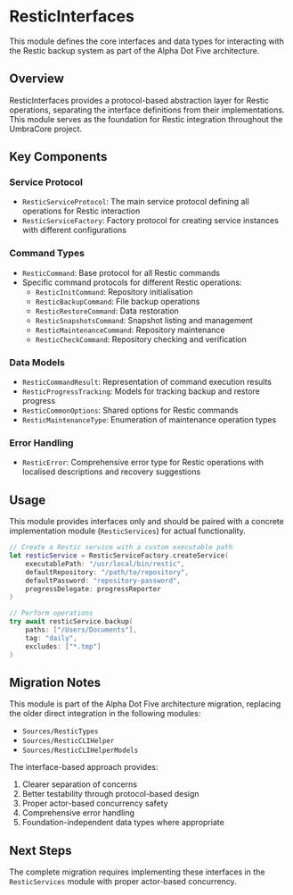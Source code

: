 # ResticInterfaces

This module defines the core interfaces and data types for interacting with the Restic backup system as part of the Alpha Dot Five architecture.

## Overview

ResticInterfaces provides a protocol-based abstraction layer for Restic operations, separating the interface definitions from their implementations. This module serves as the foundation for Restic integration throughout the UmbraCore project.

## Key Components

### Service Protocol

- `ResticServiceProtocol`: The main service protocol defining all operations for Restic interaction
- `ResticServiceFactory`: Factory protocol for creating service instances with different configurations

### Command Types

- `ResticCommand`: Base protocol for all Restic commands
- Specific command protocols for different Restic operations:
  - `ResticInitCommand`: Repository initialisation
  - `ResticBackupCommand`: File backup operations
  - `ResticRestoreCommand`: Data restoration
  - `ResticSnapshotsCommand`: Snapshot listing and management
  - `ResticMaintenanceCommand`: Repository maintenance
  - `ResticCheckCommand`: Repository checking and verification

### Data Models

- `ResticCommandResult`: Representation of command execution results
- `ResticProgressTracking`: Models for tracking backup and restore progress
- `ResticCommonOptions`: Shared options for Restic commands
- `ResticMaintenanceType`: Enumeration of maintenance operation types

### Error Handling

- `ResticError`: Comprehensive error type for Restic operations with localised descriptions and recovery suggestions

## Usage

This module provides interfaces only and should be paired with a concrete implementation module (`ResticServices`) for actual functionality.

```swift
// Create a Restic service with a custom executable path
let resticService = ResticServiceFactory.createService(
    executablePath: "/usr/local/bin/restic",
    defaultRepository: "/path/to/repository",
    defaultPassword: "repository-password",
    progressDelegate: progressReporter
)

// Perform operations
try await resticService.backup(
    paths: ["/Users/Documents"],
    tag: "daily",
    excludes: ["*.tmp"]
)
```

## Migration Notes

This module is part of the Alpha Dot Five architecture migration, replacing the older direct integration in the following modules:

- `Sources/ResticTypes`
- `Sources/ResticCLIHelper`
- `Sources/ResticCLIHelperModels`

The interface-based approach provides:

1. Clearer separation of concerns
2. Better testability through protocol-based design
3. Proper actor-based concurrency safety
4. Comprehensive error handling
5. Foundation-independent data types where appropriate

## Next Steps

The complete migration requires implementing these interfaces in the `ResticServices` module with proper actor-based concurrency.
